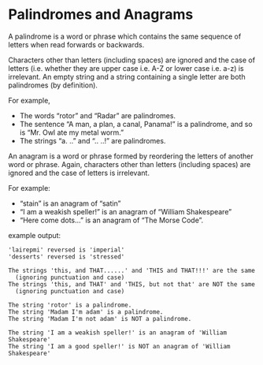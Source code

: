 # Palindromes and Anagrams

A palindrome is a word or phrase which contains the same sequence of letters 
when read forwards or backwards.

Characters other than letters (including spaces) are ignored and the case of 
letters (i.e. whether they are upper case i.e. A-Z or lower case i.e. a-z) is 
irrelevant. An empty string and a string containing a single letter are both 
palindromes (by definition).

For example,
- The words “rotor” and “Radar” are palindromes.
- The sentence “A man, a plan, a canal, Panama!” is a palindrome, and so is 
“Mr. Owl ate my metal worm.”
- The strings “a. ..” and “.. ..!” are palindromes.

An anagram is a word or phrase formed by reordering the letters of another
word or phrase. Again, characters other than letters (including spaces) are 
ignored and the case of letters is irrelevant. 

For example:
- “stain” is an anagram of “satin”
- “I am a weakish speller!” is an anagram of “William Shakespeare”
- “Here come dots...” is an anagram of “The Morse Code”.

example output:

```
'lairepmi' reversed is 'imperial'
'desserts' reversed is 'stressed'

The strings 'this, and THAT......' and 'THIS and THAT!!!' are the same
  (ignoring punctuation and case)
The strings 'this, and THAT' and 'THIS, but not that' are NOT the same
  (ignoring punctuation and case)

The string 'rotor' is a palindrome.
The string 'Madam I'm adam' is a palindrome.
The string 'Madam I'm not adam' is NOT a palindrome.

The string 'I am a weakish speller!' is an anagram of 'William Shakespeare'
The string 'I am a good speller!' is NOT an anagram of 'William Shakespeare'
```

